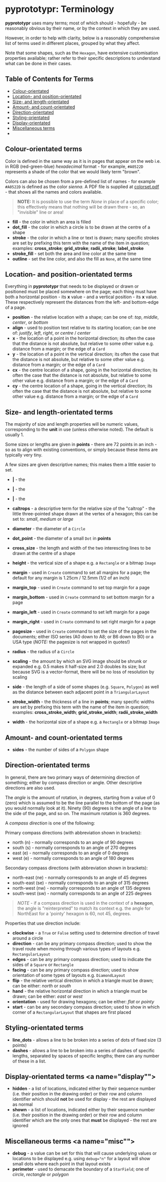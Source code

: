 # pyprototypr: Terminology

__pyprototypr__ uses many terms; most of which should - hopefully - be
reasonably obvious by their name, or by the context in which they are used.

However, in order to help with clarity, below is a reasonably comprehensive
list of terms used in different places, grouped by what they affect.

Note that some shapes, such as the `Hexagon`, have extensive customisation
properties available; rather refer to their specific descriptions to understand
what can be done in their cases.


## Table of Contents for Terms

* [Colour-orientated](#colour)
* [Location- and position-orientated](#location)
* [Size- and length-orientated](#size)
* [Amount- and count-orientated](#count)
* [Direction-orientated](#direction)
* [Styling-orientated](#styling)
* [Display-orientated](#display)
* [Miscellaneous terms](#misc)
* [](#)


## Colour-orientated terms <a name="colour"></a>

Color is defined in the same way as it is in pages that appear on the web i.e.
in RGB (red-green-blue) *hexadecimal* format - for example, `#A0522D`
represents a shade of the color that we would likely term "brown".

Colors can also be chosen from a pre-defined list of names - for example
`#A0522D` is defined as the color _sienna_.  A PDF file is supplied at
[colorset.pdf](../examples/colorset.pdf) - that shows all the names and colors
available.

> **NOTE:** It is possible to use the term  _None_ in place of a specific
> color; this effectively means that nothing will be drawn there - so, an
> "invisible" line or area!

* **fill** - the color in which an area is filled
* **dot_fill** - the color in which a circle is to be drawn at the centre of a
  shape
* **stroke** - the color in which a line or text is drawn; many specific
  strokes are set by prefixing this term with the name of the item in question;
  examples: **cross_stroke**; **grid_stroke**; **radii_stroke**;
  **label_stroke**
* **stroke_fill** - set both the area and line color at the same time
* **outline** - set the line color, and also the fill as `None`, at the same
  time


## Location- and position-orientated terms <a name="location"></a>

Everything in __pyprototypr__ that needs to be displayed or drawn or positioned
must be placed somewhere on the page; each thing must have both a horizontal
position - its **x** value - and a vertical position - its **x** value. These
respectively represent the distances from the left- and bottom-edge of a page.

* **position** - the relative location with a shape; can be one of:
  _top_, _middle_, _center_, or _bottom_
* **align** - used to position text relative to its starting location; can be
  one of: _justify_, _left_, _right_, or _centre_ / _center_
* **x** - the location of a point in the horizontal direction; its often the
  case that the distance is not absolute, but relative to some other value
  e.g. distance from a margin; or the edge of a `Card`
* **y** - the location of a point in the vertical direction; its often the
  case that the distance is not absolute, but relative to some other value
  e.g. distance from a margin; or the edge of a `Card`
* **cx** - the centre location of a shape, going in the horizontal direction;
  its often the case that the distance is not absolute, but relative to some
  other value e.g. distance from a margin; or the edge of a `Card`
* **cy** - the centre location of a shape, going in the vertical direction;
  its often the case that the distance is not absolute, but relative to some
  other value e.g. distance from a margin; or the edge of a `Card`

## Size- and length-orientated terms <a name="size"></a>

The majority of size and length properties will be numeric values, corresponding
to the **unit** in use (unless otherwise noted).  The default is usually 1.

Some sizes or lengths are given in **points** - there are 72 points in an inch -
so as to align with existing conventions, or simply because these items are
typically very tiny.

A few sizes are given descriptive names; this makes them a little easier to set.

* **|** - the
* **|** - the
* **|** - the

* **caltrops** - a descriptive term for the relative size of the "caltrop" -
  the little three-pointed shape drawn at the vertex of a hexagon; this
  can be set to: _small_, _medium_ or _large_
* **diameter** - the diameter of a `Circle`
* **dot_point** - the diameter of a small `Dot` in **points**
* **cross_size** - the length and width of the two interescting lines to be
  drawn at the centre of a shape
* **height** - the vertical size of a shape e.g. a `Rectangle` or a bitmap
  `Image`
* **margin** - used in `Create` command to set all margins for a page; the
  default for any margin is 1.25cm / 12.5mm (1/2 of an inch)
* **margin_top** - used in `Create` command to set top margin for a page
* **margin_bottom** - used in `Create` command to set bottom margin for a page
* **margin_left** - used in `Create` command to set left margin for a page
* **margin_right** - used in `Create` command to set right margin for a page
* **pagesize** - used in `Create` command to set the size of the pages in the
  documents; either ISO series (A0 down to A8; or B6 down to B0) or a USA type
  (_NOTE:_ the pagesize is not wrapped in quotes!)
* **radius** - the radius of a `Circle`
* **scaling** - the amount by which an SVG image should be shrunk or
  expanded e.g. 0.5 makes it half-size and 2.0 doubles its size; but because
  SVG is a vector-format, there will be no loss of resolution by scaling
* **side** - the length of a side of some shapes (e.g. `Square`, `Polygon`) as
  well as the distance between each adjacent point in a `TriangularLayout`
* **stroke_width** - the thickness of a line in **points**; many specific
  widths are set by prefixing this term with the name of the item in question;
  examples: **cross_stroke_width**; **grid_stroke_width**; **radii_stroke_width**
* **width** - the horizontal size of a shape e.g. a `Rectangle` or a bitmap
  `Image`


## Amount- and count-orientated terms <a name="count"></a>

* **sides** - the number of sides of a `Polygon` shape


## Direction-orientated terms <a name="direction"></a>

In general, there are two primary ways of determining direction of something;
either by compass direction or angle.  Other descriptive directions are also
used.

The _angle_ is the amount of rotation, in degrees, starting from a value of
0 (zero) which is assumed to be the line parallel to the bottom of the page
(as you would normally look at it). Ninety (90) degrees is the angle of a
line to the side of the page, and so on.  The maximum rotation is 360 degrees.

A _compass direction_ is one of the following:

Primary compass directions (with abbreviation shown in brackets):

* north (n) - normally corresponds to an angle of 90 degrees
* south (s) - normally corresponds to an angle of 270 degrees
* east (e) - normally corresponds to an angle of 0 degrees
* west (e) - normally corresponds to an angle of 180 degrees

Secondary compass directions (with abbreviation shown in brackets):

* north-east (ne) - normally corresponds to an angle of 45 degrees
* south-east (se) - normally corresponds to an angle of 315 degrees
* north-west (nw) - normally corresponds to an angle of 135 degrees
* south-west (sw) - normally corresponds to an angle of 225 degrees

> _NOTE_ - if a compass direction is used in the context of a **hexagon**, the
> angle is "reinterpreted" to match its context e.g. the angle for NorthEast
> for a 'pointy' hexagon is 60, not 45, degrees.

Properties that use direction include:

* **clockwise** - a `True` or `False` setting used to determine direction of
  travel around a circle
* **direction** - can be any primary compass direction; used to show the travel
  route when moving through various types of layouts e.g. `RectangularLayout`
* **edges** - can be any primary compass direction; used to indicate the sides
  of a `Square` or `Rectangle`
* **facing** - can be any primary compass direction; used to show orientation
  of some types of layouts e.g. `DiamondLayout`
* **flip** - the relative vertical direction in which a triangle must be drawn;
  can be either: _north_ or _south_
* **hand** - the relative horizontal direction in which a triangle must be drawn;
  can be either: _east_ or _west_
* **orientation** - used for drawing hexagons; can be either: _flat_ or _pointy_
* **start** - can be any secondary compass direction; used to show in which
  corner of a `RectangularLayout` that shapes are first placed


## Styling-orientated terms <a name="styling"></a>

* **line_dots** - allows a line to be broken into a series of dots of fixed
  size (3 points)
* **dashes** - allows a line to be broken into a series of dashes of
  specific lengths, separated by spaces of specific lengths; there can
  any number of these in a list.


## Display-orientated terms <a name="display""></a>

* **hidden** - a list of locations, indicated either by their sequence number
  (i.e. their position in the drawing order) or their row and column identifier
  which should **not** be used for display - the rest are displayed as normal
* **shown** - a list of locations, indicated either by their sequence number
  (i.e. their position in the drawing order) or their row and column identifier
  which are the only ones that **must** be displayed - the rest are ignored


## Miscellaneous terms <a name="misc""></a>

* **debug** - a value can be set for this that will cause underlying values
  or locations to be displayed e.g. using `debug="n"` for a layout will show
  small dots where each point in that layout exists
* **perimeter** - used to demacate the boundary of a `StarField`; one of
  _circle_, _rectangle_ or _polygon_

